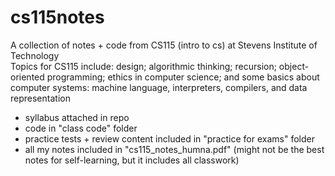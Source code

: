 # cs115notes
A collection of notes + code from CS115 (intro to cs) at Stevens Institute of Technology  
Topics for CS115 include: design; algorithmic thinking; recursion; object-oriented programming; ethics in computer science; and some basics about computer systems: machine language, interpreters, compilers, and data representation  
- syllabus attached in repo  
- code in "class code" folder  
- practice tests + review content included in "practice for exams" folder  
- all my notes included in "cs115_notes_humna.pdf" (might not be the best notes for self-learning, but it includes all classwork)  
